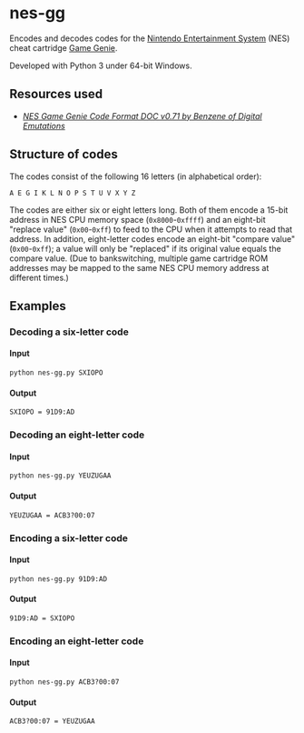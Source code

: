 # nes-gg

Encodes and decodes codes for the [Nintendo Entertainment System](http://en.wikipedia.org/wiki/Nintendo_Entertainment_System) (NES) cheat cartridge [Game Genie](http://en.wikipedia.org/wiki/Game_Genie).

Developed with Python 3 under 64-bit Windows.

## Resources used

* [*NES Game Genie Code Format DOC v0.71 by Benzene of Digital Emutations*](http://nesdev.com/nesgg.txt)

## Structure of codes

The codes consist of the following 16 letters (in alphabetical order):

`A E G I K L N O P S T U V X Y Z`

The codes are either six or eight letters long. Both of them encode a 15-bit address in NES CPU memory space (`0x8000`-`0xffff`) and an eight-bit "replace value" (`0x00`-`0xff`) to feed to the CPU when it attempts to read that address. In addition, eight-letter codes encode an eight-bit "compare value" (`0x00`-`0xff`); a value will only be "replaced" if its original value equals the compare value. (Due to bankswitching, multiple game cartridge ROM addresses may be mapped to the same NES CPU memory address at different times.)

## Examples

### Decoding a six-letter code

#### Input
`python nes-gg.py SXIOPO`

#### Output
`SXIOPO = 91D9:AD`

### Decoding an eight-letter code

#### Input
`python nes-gg.py YEUZUGAA`

#### Output
`YEUZUGAA = ACB3?00:07`

### Encoding a six-letter code

#### Input
`python nes-gg.py 91D9:AD`

#### Output
`91D9:AD = SXIOPO`

### Encoding an eight-letter code

#### Input
`python nes-gg.py ACB3?00:07`

#### Output
`ACB3?00:07 = YEUZUGAA`
